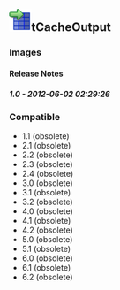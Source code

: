 ## <img src='./logo.jpg' width='40' height='40'>tCacheOutput

### Images




#### Release Notes

##### 1.0 - 2012-06-02 02:29:26
 
### Compatible
 -  1.1 (obsolete)
 -   2.1 (obsolete)
 -   2.2 (obsolete)
 -   2.3 (obsolete)
 -   2.4 (obsolete)
 -   3.0 (obsolete)
 -   3.1 (obsolete)
 -   3.2 (obsolete)
 -   4.0 (obsolete)
 -   4.1 (obsolete)
 -   4.2 (obsolete)
 -   5.0 (obsolete)
 -   5.1 (obsolete)
 -   6.0 (obsolete)
 -   6.1 (obsolete)
 -   6.2 (obsolete)